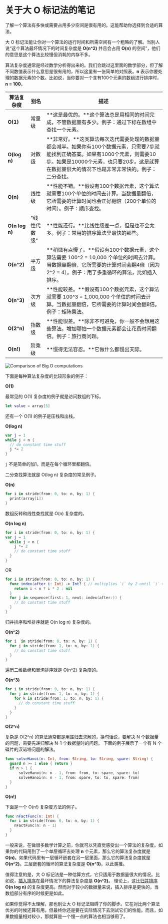 # 关于大 O 标记法的笔记

了解一个算法有多快或需要占用多少空间是很有用的。这能帮助你选择到合适的算法。

大 O 标记法能让你对一个算法的运行时间和所需空间有一个粗略的了解。当别人说“这个算法最坏情况下的时间复杂度是 **O(n^2)** 并且会占用 **O(n)** 的空间”，他们的意思是这个算法比较慢但消耗的内存不多。

算法复杂度通常是经过数学分析得出来的。我们会跳过这里面的数学部分，但了解不同数值表示什么意思是很有用的，所以这里有一张简单的对照表。**n** 表示你要处理的数据元素的个数。比如说，当你要对一个含有100个元素的数组进行排序时，**n = 100**。

算法复杂度 | 别名 | 描述
------| ---- | -----------
**O(1)** | 常量级 | **这是最优的。**这个算法总是用相同的时间完成，不管数据量有多少。例子：通过下标在数组中查找一个元素。
**O(log n)** | 对数级 | **非常好。**这类算法每次迭代需要处理的数据量都会减半。如果你有100个数据元素，只需要7步就能找到正确答案。如果有1000个元素，则需要10步。如果是10000个元素，也只要20步。这是就算在数据量很大的情况下也是非常非常快的。例子：二分查找。
**O(n)** | 线性级 | **性能不错。**假设有100个数据元素，这个算法就需要100个单位的时间去计算。当数据量翻倍，它所需要的计算时间也会正好翻倍（200个单位的时间）。例子：顺序查找。
**O(n log n)** | "线性代数级" | **性能还行。**比线性级差一点，但是也不会太多。例子：常用的排序算法里最快的那些。
**O(n^2)** | 平方级 | **稍微有点慢了。**假设有100个数据元素，这个算法需要 100^2 = 10,000 个单位的时间去计算。当数据量翻倍，它所需要的计算时间会翻4倍（因为 2^2 = 4）。例子：用了多重循环的算法，比如插入排序。
**O(n^3)** | 次方级 | **性能较差。**假设有100个数据元素，这个算法就需要 100^3 = 1,000,000 个单位的时间去计算。当数据量翻倍，它所需要的计算时间会翻8倍。例子：矩阵乘法。
**O(2^n)** | 指数级 | **性能很差。**除非不可避免，你一般不会想用这些算法。增加哪怕一个数据元素都会让花费时间翻倍。例子：旅行商问题。
**O(n!)** | 阶乘级 | **慢得无法容忍。**它做什么都慢出天际。



![Comparison of Big O computations](https://upload.wikimedia.org/wikipedia/commons/7/7e/Comparison_computational_complexity.svg)



下面是每种算法复杂度的比较形象的例子：

**O(1)**

  最常见的 O(1) 复杂度的例子就是访问数组的下标。

  ```swift
  let value = array[5]
  ```

  还有一个 O(1) 的例子是压栈和出栈。


**O(log n)**

  ```swift
  var j = 1
  while j < n {
    // do constant time stuff
    j *= 2
  }
  ```  

  `j` 不是简单的加1，而是在每个循环里都翻倍。

  二分查找算法就是 O(log n) 复杂度的常见例子。


**O(n)**

  ```swift
  for i in stride(from: 0, to: n, by: 1) {
    print(array[i])
  }
  ```

  数组反转和线性查找就是 O(n) 复杂度的。


**O(n log n)**

  ```swift
  for i in stride(from: 0, to: n, by: 1) {
  var j = 1
    while j < n {
      j *= 2
      // do constant time stuff
    }
  }
  ```

  OR

  ```swift
  for i in stride(from: 0, to: n, by: 1) {
    func index(after i: Int) -> Int? { // multiplies `i` by 2 until `i` >= `n`
      return i < n ? i * 2 : nil
    }
    for j in sequence(first: 1, next: index(after:)) {
      // do constant time stuff
    }
  }
  ```

  归并排序和堆排序就是 O(n log n) 复杂度的。


**O(n^2)**

  ```swift
  for i  in stride(from: 0, to: n, by: 1) {
    for j in stride(from: 1, to: n, by: 1) {
      // do constant time stuff
    }
  }
  ```

  遍历二维数组和冒泡排序就是 O(n^2) 复杂度的。


**O(n^3)**

  ```swift
  for i in stride(from: 0, to: n, by: 1) {
    for j in stride(from: 1, to: n, by: 1) {
      for k in stride(from: 1, to: n, by: 1) {
        // do constant time stuff
      }
    }
  }
  ```  

**O(2^n)**

  复杂是 O(2^n) 的算法通常都是用递归去求解的，换句话说，要解决 N 个数据量的问题，需要先递归解决 N-1 个数据量时的问题。
  下面的例子展示了一个有 N 个碟片的汉诺塔问题的解法。

  ```swift
  func solveHanoi(n: Int, from: String, to: String, spare: String) {
    guard n >= 1 else { return }
    if n > 1 {
        solveHanoi(n: n - 1, from: from, to: spare, spare: to)
        solveHanoi(n: n - 1, from: spare, to: to, spare: from)
    }
  }
  ```


**O(n!)**

  下面是一个 O(n!) 复杂度方法的例子。

  ```swift
  func nFactFunc(n: Int) {
    for i in stride(from: 0, to: n, by: 1) {
      nFactFunc(n: n - 1)
    }
  }
  ```

一般来说，在做很多数学计算之前，你就可以凭直觉感受出一个算法的复杂度。如果你的代码用到了一个单层循环去处理 **n** 个元素，那么它的算法复杂度就是 **O(n)**。如果代码里有一层循环嵌套在另一层里面，那么它的算法复杂度就是 **O(n^2)**。三层嵌套的循环的算法复杂度是 **O(n^3)**，以此类推。

值得注意的是，大 O 标记法是一种估算方式，它只适用于数据量很大的情况。比如说，[插入排序](Insertion%20Sort/)在最坏情况下的算法复杂度是 **O(n^2)**。
理论上，这比[归并排序](Merge%20Sort/) **O(n log n)** 的复杂度更高。然而对于较小的数据量来说，插入排序是更快的，当数组部分有序的时候更是如此。

如果你觉得不太理解，那也别让大 O 标记法阻碍了你的脚步。它在对比两个算法优劣的时候还算有用。但最终你还是要在实际情况下去测试它们的性能。而且，如果数据量相对较小，那就算是一个慢一点的算法也相当够用了。